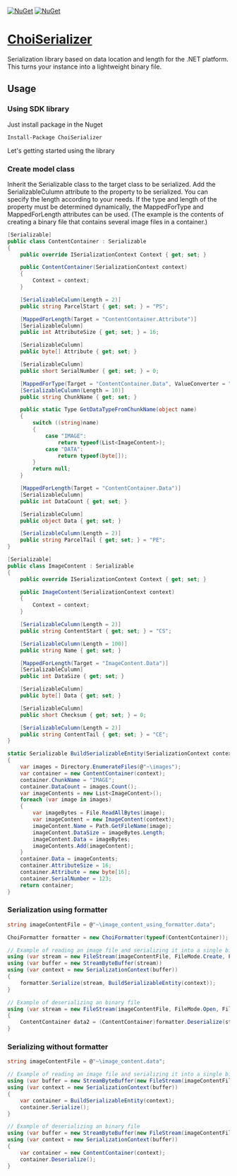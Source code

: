 [![NuGet](https://img.shields.io/nuget/v/ChoiSerializer)](https://www.nuget.org/packages/ChoiSerializer/)
[![NuGet](https://img.shields.io/nuget/dt/ChoiSerializer)](https://www.nuget.org/packages/ChoiSerializer/)

[ChoiSerializer](https://github.com/chyccs/choi-serializer/)
================

Serialization library based on data location and length for the .NET platform. 
This turns your instance into a lightweight binary file.

## Usage ##

### Using SDK library ###

Just install package in the Nuget

    Install-Package ChoiSerializer
    
Let's getting started using the library

### Create model class ###

Inherit the Serializable class to the target class to be serialized.
Add the SerializableCulumn attribute to the property to be serialized. You can specify the length according to your needs.
If the type and length of the property must be determined dynamically, the MappedForType and MappedForLength attributes can be used.
(The example is the contents of creating a binary file that contains several image files in a container.)

```c#
[Serializable]
public class ContentContainer : Serializable
{
    public override ISerializationContext Context { get; set; }

    public ContentContainer(SerializationContext context)
    {
        Context = context;
    }

    [SerializableCulumn(Length = 2)]
    public string ParcelStart { get; set; } = "PS";

    [MappedForLength(Target = "ContentContainer.Attribute")]
    [SerializableCulumn]
    public int AttributeSize { get; set; } = 16;

    [SerializableCulumn]
    public byte[] Attribute { get; set; }

    [SerializableCulumn]
    public short SerialNumber { get; set; } = 0;

    [MappedForType(Target = "ContentContainer.Data", ValueConverter = "ContentContainer.GetDataTypeFromChunkName")]
    [SerializableCulumn(Length = 10)]
    public string ChunkName { get; set; }

    public static Type GetDataTypeFromChunkName(object name)
    {
        switch ((string)name)
        {
            case "IMAGE":
                return typeof(List<ImageContent>);
            case "DATA":
                return typeof(byte[]);
        }
        return null;
    }

    [MappedForLength(Target = "ContentContainer.Data")]
    [SerializableCulumn]
    public int DataCount { get; set; }

    [SerializableCulumn]
    public object Data { get; set; }

    [SerializableCulumn(Length = 2)]
    public string ParcelTail { get; set; } = "PE";
}
```

```c#
[Serializable]
public class ImageContent : Serializable
{
    public override ISerializationContext Context { get; set; }

    public ImageContent(SerializationContext context)
    {
        Context = context;
    }

    [SerializableCulumn(Length = 2)]
    public string ContentStart { get; set; } = "CS";

    [SerializableCulumn(Length = 100)]
    public string Name { get; set; }

    [MappedForLength(Target = "ImageContent.Data")]
    [SerializableCulumn]
    public int DataSize { get; set; }

    [SerializableCulumn]
    public byte[] Data { get; set; }

    [SerializableCulumn]
    public short Checksum { get; set; } = 0;

    [SerializableCulumn(Length = 2)]
    public string ContentTail { get; set; } = "CE";
}
```

```c#
static Serializable BuildSerializableEntity(SerializationContext context)
{
    var images = Directory.EnumerateFiles(@"~\images");
    var container = new ContentContainer(context);
    container.ChunkName = "IMAGE";
    container.DataCount = images.Count();
    var imageContents = new List<ImageContent>();
    foreach (var image in images)
    {
        var imageBytes = File.ReadAllBytes(image);
        var imageContent = new ImageContent(context);
        imageContent.Name = Path.GetFileName(image);
        imageContent.DataSize = imageBytes.Length;
        imageContent.Data = imageBytes;
        imageContents.Add(imageContent);
    }
    container.Data = imageContents;
    container.AttributeSize = 16;
    container.Attribute = new byte[16];
    container.SerialNumber = 123;
    return container;
}
```

### Serialization using formatter ###

```c#
string imageContentFile = @"~\image_content_using_formatter.data";

ChoiFormatter formatter = new ChoiFormatter(typeof(ContentContainer));

// Example of reading an image file and serializing it into a single binary file
using (var stream = new FileStream(imageContentFile, FileMode.Create, FileAccess.Write, FileShare.None))
using (var buffer = new StreamByteBuffer(stream))
using (var context = new SerializationContext(buffer))
{
    formatter.Serialize(stream, BuildSerializableEntity(context));
}

// Example of deserializing an binary file
using (var stream = new FileStream(imageContentFile, FileMode.Open, FileAccess.Read, FileShare.None))
{
    ContentContainer data2 = (ContentContainer)formatter.Deserialize(stream);
}
```

### Serializing without formatter ###

```c#
string imageContentFile = @"~\image_content.data";

// Example of reading an image file and serializing it into a single binary file
using (var buffer = new StreamByteBuffer(new FileStream(imageContentFile, FileMode.Create, FileAccess.Write, FileShare.None)))
using (var context = new SerializationContext(buffer))
{
    var container = BuildSerializableEntity(context);
    container.Serialize();
}

// Example of deserializing an binary file
using (var buffer = new StreamByteBuffer(new FileStream(imageContentFile, FileMode.Open, FileAccess.Read, FileShare.None)))
using (var context = new SerializationContext(buffer))
{
    var container = new ContentContainer(context);
    container.Deserialize();
}
```


